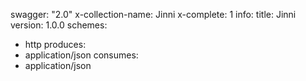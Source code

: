 swagger: "2.0"
x-collection-name: Jinni
x-complete: 1
info:
  title: Jinni
  version: 1.0.0
schemes:
- http
produces:
- application/json
consumes:
- application/json